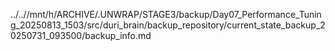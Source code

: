 ../..//mnt/h/ARCHIVE/.UNWRAP/STAGE3/backup/Day07_Performance_Tuning_20250813_1503/src/duri_brain/backup_repository/current_state_backup_20250731_093500/backup_info.md